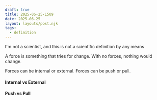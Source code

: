```yaml
---
draft: true
title: 2025-06-25-1509
date: 2025-06-25
layout: layouts/post.njk
tags: 
  - definition
---
```

I'm not a scientist, and this is not a scientific definition by any means

A force is something that tries for change. With no forces, nothing would change. 

Forces can be internal or external.
Forces can be push or pull.

#### Internal vs External

#### Push vs Pull